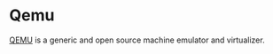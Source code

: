 # Qemu

[QEMU](https://www.qemu.org/) is a generic and open source machine emulator and virtualizer.
